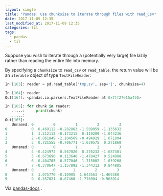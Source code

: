 ```yaml
---
layout: single
title: "Pandas: Use chunksize to iterate through files with read_Csv"
date: 2017-11-09 12:35
last_modified_at: 2017-11-09 12:35
categories: til
tags:
  - pandas
  - til
---
```


Suppose you wish to iterate through a (potentially very large) file lazily rather than
reading the entire file into memory.

By specifying a `chunksize` to `read_csv` or `read_table`, the return value will be an
`iterable` object of type `TextFileReader`:

```python
In [163]: reader = pd.read_table('tmp.sv', sep='|', chunksize=4)

In [164]: reader
Out[164]: <pandas.io.parsers.TextFileReader at 0x7ff27e15a450>

In [165]: for chunk in reader:
   .....:     print(chunk)
   .....:
Out[165]:
   Unnamed: 0         0         1         2         3
0           0  0.469112 -0.282863 -1.509059 -1.135632
1           1  1.212112 -0.173215  0.119209 -1.044236
2           2 -0.861849 -2.104569 -0.494929  1.071804
3           3  0.721555 -0.706771 -1.039575  0.271860
   Unnamed: 0         0         1         2         3
4           4 -0.424972  0.567020  0.276232 -1.087401
5           5 -0.673690  0.113648 -1.478427  0.524988
6           6  0.404705  0.577046 -1.715002 -1.039268
7           7 -0.370647 -1.157892 -1.344312  0.844885
   Unnamed: 0         0        1         2         3
8           8  1.075770 -0.10905  1.643563 -1.469388
9           9  0.357021 -0.67460 -1.776904 -0.968914
```

Via
[pandas-docs](http://pandas.pydata.org/pandas-docs/stable/io.html#iterating-through-files-chunk-by-chunk)
.
